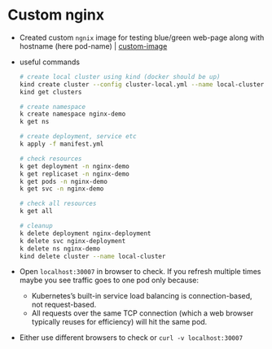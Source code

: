 # Custom nginx

- Created custom `ngnix` image for testing blue/green web-page along with hostname (here pod-name) | [custom-image](https://hub.docker.com/r/princebansal7/nginx-custom/tags)

- useful commands
    ```sh
    # create local cluster using kind (docker should be up)
    kind create cluster --config cluster-local.yml --name local-cluster
    kind get clusters

    # create namespace
    k create namespace nginx-demo
    k get ns

    # create deployment, service etc
    k apply -f manifest.yml

    # check resources
    k get deployment -n nginx-demo
    k get replicaset -n nginx-demo
    k get pods -n nginx-demo
    k get svc -n nginx-demo

    # check all resources
    k get all

    # cleanup
    k delete deployment nginx-deployment
    k delete svc nginx-deployment
    k delete ns nginx-demo
    kind delete cluster --name local-cluster
    ```
- Open `localhost:30007` in browser to check. If you refresh multiple times maybe you see traffic goes to one pod only because:
  - Kubernetes’s built-in service load balancing is connection-based, not request-based.
  - All requests over the same TCP connection (which a web browser typically reuses for efficiency) will hit the same pod.
- Either use different browsers to check or `curl -v localhost:30007`